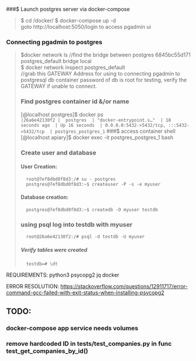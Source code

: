 ###$ Launch postgres server via docker-compose
> $ cd /docker/
> $ docker-compose up -d  
>  goto http://localhost:5050/login to access pgadmin ui  

### Connecting pgadmin to postgres
> $docker network ls  //find the bridge between postgres 
> 6845bc55d171   postgres_default   bridge    local  
> $ docker network inspect postgres_default  
> //grab this GATEWAY Address for using to connecting pgadmin to postgresql db container
> password of db is root for testing, verify the GATEWAY if unable to connect.
> ### Find postgres container id &/or name 
> [@localhost postgres]$ docker ps      
> ` |26a6e42130f2 |  postgres  | "docker-entrypoint.s…"  | 18 seconds ago  | Up 16 seconds  | 0.0.0.0:5432->5432/tcp, :::5432->5432/tcp  | postgres_postgres_1 `
> ###$ access container shell
>       [@localhost apiary]$ docker exec -it postgres_postgres_1 bash
> ### Create user and database
> #### User Creation:
>       root@7ef8dbd0f8d3:/# su - postgres
>       postgres@7ef8dbd0f8d3:~$ createuser -P -s -e myuser
> #### Database creation:
>       postgres@7ef8dbd0f8d3:~$ createdb -O myuser testdb
> ### using psql log into testdb with myuser
>       root@26a6e42130f2:/# psql -d testdb -U myuser
> ##### Verify tables were created
>       testdb=# \dt

REQUIREMENTS:
python3
psycopg2
jq
docker

ERROR RESOLUTION:
https://stackoverflow.com/questions/12911717/error-command-gcc-failed-with-exit-status-when-installing-psycopg2

## TODO:
   ### docker-compose app service needs volumes
   ### remove hardcoded ID in tests/test_companies.py in func test_get_companies_by_id()
   ###